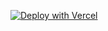 [![Deploy with Vercel](https://vercel.com/button)](https://vercel.com/new/clone?repository-url=https%3A%2F%2Fgithub.com%2Fmariuslmaooo%2Fdenger%2Ftree%2Fmain)
